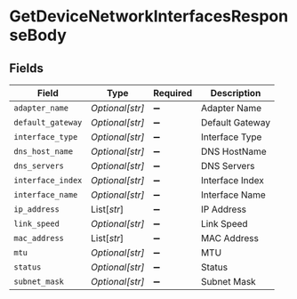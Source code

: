 # GetDeviceNetworkInterfacesResponseBody


## Fields

| Field              | Type               | Required           | Description        |
| ------------------ | ------------------ | ------------------ | ------------------ |
| `adapter_name`     | *Optional[str]*    | :heavy_minus_sign: | Adapter Name       |
| `default_gateway`  | *Optional[str]*    | :heavy_minus_sign: | Default Gateway    |
| `interface_type`   | *Optional[str]*    | :heavy_minus_sign: | Interface Type     |
| `dns_host_name`    | *Optional[str]*    | :heavy_minus_sign: | DNS HostName       |
| `dns_servers`      | *Optional[str]*    | :heavy_minus_sign: | DNS Servers        |
| `interface_index`  | *Optional[str]*    | :heavy_minus_sign: | Interface Index    |
| `interface_name`   | *Optional[str]*    | :heavy_minus_sign: | Interface Name     |
| `ip_address`       | List[*str*]        | :heavy_minus_sign: | IP Address         |
| `link_speed`       | *Optional[str]*    | :heavy_minus_sign: | Link Speed         |
| `mac_address`      | List[*str*]        | :heavy_minus_sign: | MAC Address        |
| `mtu`              | *Optional[str]*    | :heavy_minus_sign: | MTU                |
| `status`           | *Optional[str]*    | :heavy_minus_sign: | Status             |
| `subnet_mask`      | *Optional[str]*    | :heavy_minus_sign: | Subnet Mask        |